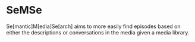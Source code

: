 # SeMSe
Se[mantic]M[edia]Se[arch] aims to more easily find episodes based on either the descriptions or conversations in the media given a media library.
